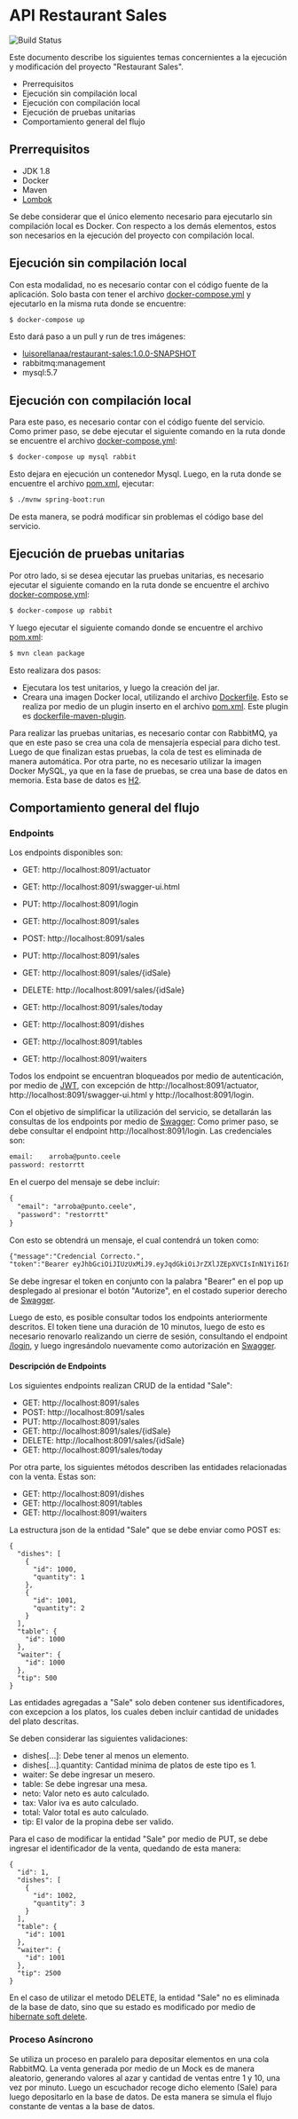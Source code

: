 # API Restaurant Sales

![Build Status](https://travis-ci.org/joemccann/dillinger.svg?branch=master)

Este documento describe los siguientes temas concernientes a la ejecución y modificación del proyecto "Restaurant Sales".

  - Prerrequisitos
  - Ejecución sin compilación local
  - Ejecución con compilación local
  - Ejecución de pruebas unitarias
  - Comportamiento general del flujo

## Prerrequisitos

  - JDK 1.8
  - Docker
  - Maven
  - [Lombok](https://projectlombok.org/)
  
Se debe considerar que el único elemento necesario para ejecutarlo sin compilación local es Docker. Con respecto a los demás elementos, estos son necesarios en la ejecución del proyecto con compilación local.

## Ejecución sin compilación local

Con esta modalidad, no es necesario contar con el código fuente de la aplicación. Solo basta con tener el archivo [docker-compose.yml](https://github.com/luisorellana777/spring_boot_restaurant-sales-v2/blob/master/docker-compose.yml) y ejecutarlo en la misma ruta donde se encuentre:

```sh
$ docker-compose up
```

Esto dará paso a un pull y run de tres imágenes:
  - [luisorellanaa/restaurant-sales:1.0.0-SNAPSHOT](https://hub.docker.com/repository/docker/luisorellanaa/restaurant-sales)
  - rabbitmq:management
  - mysql:5.7

## Ejecución con compilación local

Para este paso, es necesario contar con el código fuente del servicio.
Como primer paso, se debe ejecutar el siguiente comando en la ruta donde se encuentre el archivo [docker-compose.yml](https://github.com/luisorellana777/spring_boot_restaurant-sales-v2/blob/master/docker-compose.yml):

```sh
$ docker-compose up mysql rabbit
```
Esto dejara en ejecución un contenedor Mysql.
Luego, en la ruta donde se encuentre el archivo [pom.xml](https://github.com/luisorellana777/spring_boot_restaurant-sales-v2/blob/master/pom.xml), ejecutar:
```sh
$ ./mvnw spring-boot:run
```
De esta manera, se podrá modificar sin problemas el código base del servicio.

## Ejecución de pruebas unitarias
Por otro lado, si se desea ejecutar las pruebas unitarias, es necesario ejecutar el siguiente comando en la ruta donde se encuentre el archivo [docker-compose.yml](https://github.com/luisorellana777/spring_boot_restaurant-sales-v2/blob/master/docker-compose.yml):

```sh
$ docker-compose up rabbit
```
Y luego ejecutar el siguiente comando donde se encuentre el archivo [pom.xml](https://github.com/luisorellana777/spring_boot_restaurant-sales-v2/blob/master/pom.xml):
```sh
$ mvn clean package
```
Esto realizara dos pasos:
  - Ejecutara los test unitarios, y luego la creación del jar.
  - Creara una imagen Docker local, utilizando el archivo [Dockerfile](https://github.com/luisorellana777/spring_boot_restaurant-sales-v2/blob/master/Dockerfile). Esto se realiza por medio de un plugin inserto en el archivo [pom.xml](https://github.com/luisorellana777/spring_boot_restaurant-sales/blob/master/restaurant-sales/pom.xml). Este plugin es [dockerfile-maven-plugin](https://mvnrepository.com/artifact/com.spotify/dockerfile-maven-plugin).

Para realizar las pruebas unitarias, es necesario contar con RabbitMQ, ya que en este paso se crea una cola de mensajería especial para dicho test. Luego de que finalizan estas pruebas, la cola de test es eliminada de manera automática. Por otra parte, no es necesario utilizar la imagen Docker MySQL, ya que en la fase de pruebas, se crea una base de datos en memoria. Esta base de datos es [H2](https://www.h2database.com/html/main.html).

## Comportamiento general del flujo
### Endpoints

Los endpoints disponibles son:
  - GET: http://localhost:8091/actuator
  - GET: http://localhost:8091/swagger-ui.html
  - PUT: http://localhost:8091/login
  
  - GET: http://localhost:8091/sales
  - POST: http://localhost:8091/sales
  - PUT: http://localhost:8091/sales
  - GET: http://localhost:8091/sales/{idSale}
  - DELETE: http://localhost:8091/sales/{idSale}
  - GET: http://localhost:8091/sales/today
  - GET: http://localhost:8091/dishes
  - GET: http://localhost:8091/tables
  - GET: http://localhost:8091/waiters
  

Todos los endpoint se encuentran bloqueados por medio de autenticación, por medio de [JWT](https://jwt.io/), con excepción de http://localhost:8091/actuator, http://localhost:8091/swagger-ui.html y http://localhost:8091/login.

Con el objetivo de simplificar la utilización del servicio, se detallarán las consultas de los endpoints por medio de [Swagger](http://localhost:8091/swagger-ui.html):
Como primer paso, se debe consultar el endpoint http://localhost:8091/login.
Las credenciales son:

```diff
email:    arroba@punto.ceele
password: restorrtt
```

En el cuerpo del mensaje se debe incluir:

```diff
{
  "email": "arroba@punto.ceele",
  "password": "restorrtt"
}
```

Con esto se obtendrá un mensaje, el cual contendrá un token como:

```diff
{"message":"Credencial Correcto.",
"token":"Bearer eyJhbGciOiJIUzUxMiJ9.eyJqdGkiOiJrZXlJZEpXVCIsInN1YiI6ImFycm9iYUBwdW50by5jZWVsZSIsImF1dGhvcml0aWVzIjpbIlJPTEVfVVNFUiJdLCJpYXQiOjE2MDE5MTk4MDMsImV4cCI6MTYwMTkyMDQwM30.-aioy6JbQzWdA9AGNRcxjIDNkNJDs-_HzlEBaI8sejbIzgk6ecvMZzyr7mLWL-0bGEk0qIoP6caVUv7TO7P8Xg"}
```
Se debe ingresar el token en conjunto con la palabra "Bearer" en el pop up desplegado al presionar el botón "Autorize", en el costado superior derecho de [Swagger](http://localhost:8091/swagger-ui.html).

Luego de esto, es posible consultar todos los endpoints anteriormente descritos.
El token tiene una duración de 10 minutos, luego de esto es necesario renovarlo realizando un cierre de sesión, consultando el endpoint [/login]( http://localhost:8091/login), y luego ingresándolo nuevamente como autorización en [Swagger]( http://localhost:8091/swagger-ui.html).

#### Descripción de Endpoints

Los siguientes endpoints realizan CRUD de la entidad "Sale":
  - GET: http://localhost:8091/sales
  - POST: http://localhost:8091/sales
  - PUT: http://localhost:8091/sales
  - GET: http://localhost:8091/sales/{idSale}
  - DELETE: http://localhost:8091/sales/{idSale}
  - GET: http://localhost:8091/sales/today

Por otra parte, los siguientes métodos describen las entidades relacionadas con la venta. Estas son:
  - GET: http://localhost:8091/dishes
  - GET: http://localhost:8091/tables
  - GET: http://localhost:8091/waiters

La estructura json de la entidad "Sale" que se debe enviar como POST es:

```
{
  "dishes": [
    {
      "id": 1000,
      "quantity": 1
    },
    {
      "id": 1001,
      "quantity": 2
    }
  ],
  "table": {
    "id": 1000
  },
  "waiter": {
    "id": 1000
  },
  "tip": 500
}
```

Las entidades agregadas a "Sale" solo deben contener sus identificadores, con excepcion a los platos, los cuales deben incluir cantidad de unidades del plato descritas.

Se deben considerar las siguientes validaciones:
  - dishes[...]: Debe tener al menos un elemento.
  - dishes[...].quantity: Cantidad minima de platos de este tipo es 1.
  - waiter: Se debe ingresar un mesero.
  - table: Se debe ingresar una mesa.
  - neto: Valor neto es auto calculado.
  - tax: Valor iva es auto calculado.
  - total: Valor total es auto calculado.
  - tip: El valor de la propina debe ser valido.

Para el caso de modificar la entidad "Sale" por medio de PUT, se debe ingresar el identificador de la venta, quedando de esta manera:

```
{
  "id": 1,
  "dishes": [
    {
      "id": 1002,
      "quantity": 3
    }
  ],
  "table": {
    "id": 1001
  },
  "waiter": {
    "id": 1001
  },
  "tip": 2500
}
```

En el caso de utilizar el metodo DELETE, la entidad "Sale" no es eliminada de la base de dato, sino que su estado es modificado por medio de [hibernate soft delete](https://thorben-janssen.com/implement-soft-delete-hibernate/).

### Proceso Asíncrono

Se utiliza un proceso en paralelo para depositar elementos en una cola RabbitMQ. La venta generada por medio de un Mock es de manera aleatorio, generando valores al azar y cantidad de ventas entre 1 y 10, una vez por minuto. Luego un escuchador recoge dicho elemento (Sale) para luego depositarlo en la base de datos. De esta manera se simula el flujo constante de ventas a la base de datos.
